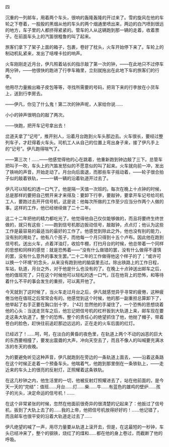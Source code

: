 四

  

沉重的一列邮车，用着两个车头，很响的轰隆轰隆的开过来了。雪的旋风在他的车轮之下卷着，一股股的黑烟从他的车头的两个烟通里喷出来，两边的白汽喷到很远的地方，车子里的人都挤得紧紧的。管车的人从这辆跑到那一辆的走着，收着票子。在前面车头上的汽笛很粗鲁的叫了起来。

旅客们拿下了架子上面的箱子，包裹，卷好了枕头，火车开始停下来了。车轮上的制动机轧紧来，发出了咭哩卡拉的响声。

火车刚刚走近月台，伊凡照着站长的指示敲了第一次的钟，——在此地只不过停车两分钟，——他很快的跑进了行李车箱里，立刻就拖出在此地下车的旅客们的行李。

他用尽力量搬出箱子皮包等等，寻找所需要的号码，把背下来的行李放在小货车上，送到行李房去。

——伊凡，你见了什么鬼！第二次的钟声呢，人家给你说……

小小的钟声很明白的敲了两次。

——快跑，把开车记号拿出去！

岔道夫拿了“记号”，推开别人，沿着月台跑到火车头那边去。火车很长，要经过整列车子，才赶得着火车头。司机工人从自己的位置上弯出身子来，接了伊凡手上的“记号”。伊凡跑得喘气了。

——第三次！……——他感觉得他的心在跳着，他重新跑到钟边敲了三下。总管车把叫子一吹，车头上的汽笛发怒似的不愿意似的叫了起来。火车就向前一冲，发出了铁响的声音，开始走动了。月台向后面退，而那些车子摇动着，——轮子很合拍子似的敲着铁轨，——一辆一辆的沿着轨道开过去了。

伊凡可以轻松的透一口气了。他是隔一天值一次班的。每次在晚上十点钟的时候，总是那样的要把自己劈开来才来得及：要卸下行李，要敲钟，要拿开车记号给司机工人，要跑过去开开信号机，这是说：他每次所做的工作至少应当分作两个人做的事。这样的工作，他已经继续做了二十二年。

这二十二年把他的精力都吃光了。他觉得他自己仅仅能够做的，而且将要终生终世做的，就只有这些：——跑到信号机那边扳动信号，敲敲钟，点点灯；他认为这些工作是最容易的最适当的最好的工作了。他感觉到除此之外，他也没有别的能力，没有别的用处了。他有八个孩子，而他每一个月只得到十五个卢布。因此他在跑到信号机，送出火车，点着洋油灯，收拾牛棚，打扫月台的时候，他总带着一个同样的思想和同样的感觉：就是恐怖着——“没有什么做错的罢，没有什么做得不谨慎的罢，没有什么意外的事发生罢。”二十二年的工作做得他这个样子的了；“或许可以换一个环境”的念头，从来没有跑到他的脑袋里去过。除出铁路上的工作日程，车站，轨道，月台之外，对于他是什么也没有的了。在晚上十点钟送出邮车之后，他的值班完了，只在这个时候他可以轻松的透一口气，压在他背上的恐怖，和等待着什么不平的事会发生的重担，可以离开他了。

今天就到了这时候了，当火车走过月台之后，伊凡就感觉异乎寻常的疲倦，这种疲倦当他在值班之后常常会有的。他感觉到这个时候，他的那一副重担总算卸下了，他举起了右手正要在胸口划十字， [^42] 忽然他的手凝住了，一个恐怖的思想烧着他的心头：当送走货车之后，他忘记把信号机的杠杆扳到大轨道上来，邮车现在要走这条大轨道了。整个的恐怖，整个的责任心的绝望抓住了他，他抛了帽子，带着苍白的脸色，赶快往前追赶那边远远的，正在走的火车后面的红灯。

已经迟了！……呵，呵，在淡白的黄昏的夜色里，在轨道上两个不动的凶恶的巨大的东西要相撞了，要发出震聋的大声，冲向天空去了，而且不像人的叫喊要充满冰冻的冬天的夜晚。

为的要避免听见这种声音，伊凡就跑到在旁边的一条轨道上面去，——沿着这条路在这个时候正走着一个预备车头。他喘着气，他跑到那里倒在一条铁轨上，——走近来的车头上的很亮的反射灯，正照耀着这条铁轨。

在这几秒钟之内，他生活里的一切，他被反射灯照耀进去了，站在他前面的，是今天一天的“完结”：值班……月台……灯……柴……牛……有蓝色的雄鸡的壁炉……孩子的光头，决定命运的信号机！……

在这个非常紧张的时候，忽然在他面前很奇异的很清楚的记起来了：他扳过了信号机，扳到了大轨上去了的……我的上帝，他把信号机放得好好的！……他记错了，而且邮车也很平安的沿着大轨道走过去了……

伊凡绝望的喊了一声，用尽力量要从轨道上滚开去，但是，在这最短的一秒钟，车头已经冲来了，整个的钢铁，烧红了的煤和……都在他的身上卷过，而截断了他的呼吸。